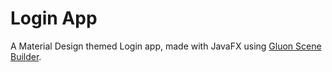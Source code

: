# Login App  

A Material Design themed Login app, made with JavaFX using [Gluon Scene Builder](https://gluonhq.com/products/scene-builder/).

